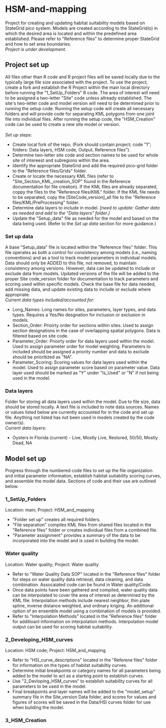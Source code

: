 # HSM-and-mapping
Project for creating and updating habitat suitability models based on StateGrid pico system. Models are created according to the StateGrid(s) in which the desired area is located and within the predefined area established. Please refer to "Reference files" to determine proper StateGrid and how to set area boundaries. 
<br> *Project is under development.*
<br>
## Project set up
All files other than R code and R project files will be saved locally due to the typically large file size associated with the project. To use the project, create a fork and establish the R Project within the main local directory before running the "1_SetUp_Folders" R code. The area of interest will need to be assigned a two-letter "Site" code unless allready established. The site's two-letter code and model version will need to be determined prior to running the setup code. Running the setup code will create all necessary folders and will provide code for separating KML polygons from one joint file into individual files. After running the setup code, the "HSM_Creation" code can be used to create a new site model or version. <br> <br>
*Set up steps:*
- Create local fork of the repo. (Fork should contain project; code "1"; folders: Data layers, HSM code, Output, Reference files").
- Determine two-letter site code and section names to be used for whole site of intereest and subregions within the area.
- Identify the appropriate StateGrid and add the required pico-grid folder to the "Reference files/Grids" folder.
- Create or locate the necessary KML files (refer to "Site_Section_KML_creation_SOP" found in the Reference documentation for file creation). If the KML files are already separated, coppy the files to the "Reference files/KML" folder. If the KML file needs to be separated, copy the [SiteCode_version]_all file to the "Reference files/KML/PreProcessing" folder.
- Determine data layers to include in model. *[need to update: Gather data as needed and add to the "Data layers" folder.]*
- Update the "Setup_data" file as needed for the model and based on the data being used. (Refer to the *Set up data* section for more guidance.)

### Set up data
A base "Setup_data" file is located within the "Reference files" folder. This file operates as both a control for consistency among models (i.e., naming conventions) and as a tool to track model parameters in individual models. Data should only be ADDED to this file, not removed, to maintain consistency among versions. However, data can be updated to include or exclude data from models. Updated versions of the file will be added to the proper Site code_version folder for documentation to track parameters and scoring used within specific models. Check the base file for data needed, add missing data, and update existing data to include or exclude where appropriate. <br>
*Current data types included/accounted for:*
- Long_Names: Long names for sites, parameters, layer types, and data types. Requires a Yes/No desgnation for inclusion or exclusion in models.
- Section_Order: Prioirty order for sections within sites. Used to assign section designations in the case of overlapping spatial polygons. Data is filtered based on site code.
- Parameter_Order: Prioirty order for data layers used within the model. Used to assign parameter order for model weighting. Parameters to included should be assigned a priority number and data to exclude should be prioritized as "NA".
- Parameter_Scoring: Scoring values for data layers used within the model. Used to assign parameter score based on parameter value. Data layer used should be marked as "Y" under "Is_Used" or "N" if not being used in the model.

### Data layers
Folder for storing all data layers used within the model. Due to file size, data should be stored locally. A text file is included to note data sources. Names or values listed below are currently accounted for in the code and set up file. Anything not listed has not been used in models created by the code owner(s). <br>
*Current data layers*: <br>
- Oysters in Florida (current) - Live, Mostly Live, Restored, 50/50, Mostly Dead, NA

## Model set up
Progress through the numbered code files to set up the file organization and initial parameter information, establish habitat suitability scoring curves, and assemble the model data. Sections of code and their use are outlined below.
### 1_SetUp_Folders
Location: main; Project: HSM_and_mapping
- "Folder set up" creates all required folders.
- "File separation" compiles KML files from shared files located in the "Reference files" folder or creates individual files from a combined file.
- "Parameter assignment" provides a summary of the data to be incorporated into the model and is used in building the model.

### Water quality 
Location: Water quality; Project: Water quality
- Refer to "Water Quality Data SOP" located in the "Reference files" folder for steps on water quality data retrieval, data cleaning, and data combination. Assocaiated code can be found in Water quality/Code.
- Once data points have been gathered and compiled, water quality data can be interpolated to cover the area of interest as determined by the KML file. Interpolation methods include nearest neighbor, thin plate spline, inverse distance weighted, and ordinary kriging. An additional option of an ensemble model using a combination of models is provided.
- Refer to "Interpolation Methods" located in the "Reference files" folder for additioanl information on interpolation methods. Interpolation model output can be used for scoring habitat suitability. 

### 2_Developing_HSM_curves
Location: HSM code; Project: HSM_and_mapping
- Refer to "HSI_curve_descriptions" located in the "Referene files" folder for information on the types of habitat suitabiltiy curves.
- Determine initial breakpoints or category names for all parameters being added to the model to act as a starting point to establish curves.
- Use "2_Devloping_HSM_curves" to establish suitability curves for all parameters to be used in the model.
- Final breakpoints and layer names will be added to the "model_setup" summary file in the Site_version Data folder, and scores for values and figures of scores will be saved in the Data/HSI curves folder for use when building the model. 

### 3_HSM_Creation  
